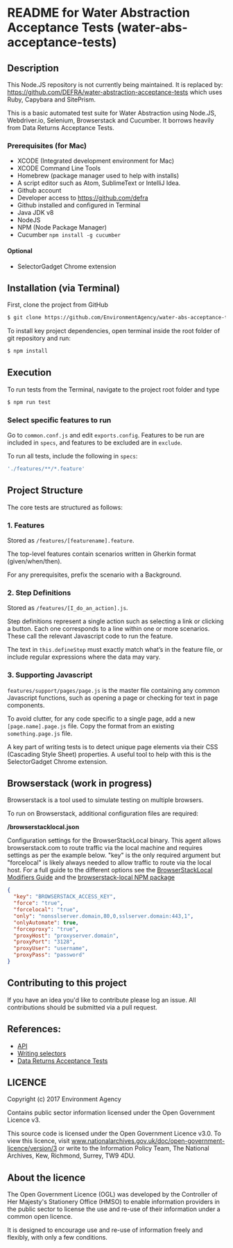 # README for Water Abstraction Acceptance Tests (water-abs-acceptance-tests)

## Description

This Node.JS repository is not currently being maintained.  It is replaced by:
https://github.com/DEFRA/water-abstraction-acceptance-tests which uses Ruby, Capybara and SitePrism.

This is a basic automated test suite for Water Abstraction using Node.JS, Webdriver.io, Selenium, Browserstack and Cucumber.  It borrows heavily from Data Returns Acceptance Tests.

### Prerequisites (for Mac)

* XCODE (Integrated development environment for Mac)
* XCODE Command Line Tools
* Homebrew (package manager used to help with installs)
* A script editor such as Atom, SublimeText or IntelliJ Idea.
* Github account
* Developer access to https://github.com/defra
* Github installed and configured in Terminal
* Java JDK v8
* NodeJS
* NPM (Node Package Manager)
* Cucumber `npm install -g cucumber`

#### Optional

* SelectorGadget Chrome extension

## Installation (via Terminal)

First, clone the project from GitHub

```bash
$ git clone https://github.com/EnvironmentAgency/water-abs-acceptance-tests.git
```

To install key project dependencies, open terminal inside the root folder of git repository and run:

```bash
$ npm install
```

## Execution

To run tests from the Terminal, navigate to the project root folder and type

```bash
$ npm run test
```

### Select specific features to run

Go to `common.conf.js` and edit `exports.config`.  Features to be run are included in `specs`, and features to be excluded are in `exclude`.

To run all tests, include the following in `specs`:

```javascript
'./features/**/*.feature'
```

## Project Structure

The core tests are structured as follows:

### 1. Features

Stored as `/features/[featurename].feature`.

The top-level features contain scenarios written in Gherkin format (given/when/then).

For any prerequisites, prefix the scenario with a Background.

### 2. Step Definitions

Stored as `/features/[I_do_an_action].js`.

Step definitions represent a single action such as selecting a link or clicking a button.  Each one corresponds to a line within one or more scenarios.  These call the relevant Javascript code to run the feature.

The text in `this.defineStep` must exactly match what’s in the feature file, or include regular expressions where the data may vary.

### 3. Supporting Javascript

`features/support/pages/page.js` is the master file containing any common Javascript functions, such as opening a page or checking for text in page components.

To avoid clutter, for any code specific to a single page, add a new `[page.name].page.js` file.  Copy the format from an existing `something.page.js` file.

A key part of writing tests is to detect unique page elements via their CSS (Cascading Style Sheet) properties.  A useful tool to help with this is the SelectorGadget Chrome extension.

## Browserstack (work in progress)

Browserstack is a tool used to simulate testing on multiple browsers.

To run on Browserstack, additional configuration files are required:

**/browserstacklocal.json**

Configuration settings for the BrowserStackLocal binary.  This agent allows browserstack.com to route traffic via the local machine and
requires settings as per the example below. "key" is the only required argument but "forcelocal" is likely always needed to allow traffic to
route via the local host.  For a full guide to the different options see  the [BrowserStackLocal Modifiers Guide](https://www.browserstack.com/local-testing#modifiers)
and the [browserstack-local NPM package](https://www.npmjs.com/package/browserstack-local)

```json
{
  "key": "BROWSERSTACK_ACCESS_KEY",
  "force": "true",
  "forcelocal": "true",
  "only": "nonsslserver.domain,80,0,sslserver.domain:443,1",
  "onlyAutomate": true,
  "forceproxy": "true",
  "proxyHost": "proxyserver.domain",
  "proxyPort": "3128",
  "proxyUser": "username",
  "proxyPass": "password"
}
```

## Contributing to this project

If you have an idea you'd like to contribute please log an issue.  All contributions should be submitted via a pull request.

## References:

- [API](http://webdriver.io/api.html)
- [Writing selectors](http://webdriver.io/guide/usage/selectors.html)
- [Data Returns Acceptance Tests](https://github.com/DEFRA/data-returns-acceptance-tests)

## LICENCE

Copyright (c) 2017 Environment Agency

Contains public sector information licensed under the Open Government Licence v3.

This source code is licensed under the Open Government Licence v3.0. To view this licence, visit www.nationalarchives.gov.uk/doc/open-government-licence/version/3 or write to the Information Policy Team, The National Archives, Kew, Richmond, Surrey, TW9 4DU.

## About the licence

The Open Government Licence (OGL) was developed by the Controller of Her Majesty's Stationery Office (HMSO) to enable information providers in the public sector to license the use and re-use of their information under a common open licence.

It is designed to encourage use and re-use of information freely and flexibly, with only a few conditions.
